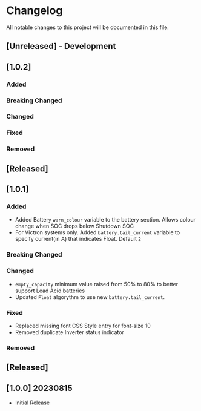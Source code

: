 
# Changelog
All notable changes to this project will be documented in this file.

## [Unreleased] - Development

## [1.0.2]
### Added

### Breaking Changed

### Changed

### Fixed

### Removed


## [Released]

## [1.0.1]
### Added
- Added Battery `warn_colour` variable to the battery section. Allows colour change when SOC drops below Shutdown SOC
- For Victron systems only. Added `battery.tail_current` variable to specify current(in A) that indicates Float. Default `2`

### Breaking Changed

### Changed
- `empty_capacity` minimum value raised from 50% to 80% to better support Lead Acid batteries
- Updated `Float` algorythm to use new `battery.tail_current`.

### Fixed
- Replaced missing font CSS Style entry for font-size 10
- Removed duplicate Inverter status indicator

### Removed


## [Released]

## [1.0.0] 20230815
- Initial Release
